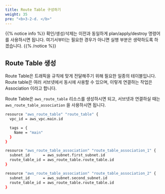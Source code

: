 ```yaml
---
title: Route Table 구성하기
weight: 35
pre: "<b>3-2-d. </b>"
---
```


{{% notice info %}}
확인/생성/삭제는 이전과 동일하게 plan/apply/destroy 명령어를 사용하시면 됩니다. 여기서부터는 필요한 경우가 아니면 실행 부분은 생략하도록 하겠습니다.
{{% /notice %}}

## Route Table 생성

Route Table은 트래픽을 규칙에 맞게 전달해주기 위해 필요한 일종의 테이블입니다. Route table은 여러 서브넷에서 동시에 사용할 수 있으며, 이렇게 연결하는 작업은 Association 이라고 합니다.

Route  Table은 `aws_route_table` 리소스를 생성하시면 되고, 서브넷과 연결하실 때는 `aws_route_table_association` 을 사용하시면 됩니다.

```bash
resource "aws_route_table" "route_table" {
  vpc_id = aws_vpc.main.id

  tags = {
    Name = "main"
  }
}

resource "aws_route_table_association" "route_table_association_1" {
  subnet_id      = aws_subnet.first_subnet.id
  route_table_id = aws_route_table.route_table.id
}

resource "aws_route_table_association" "route_table_association_2" {
  subnet_id      = aws_subnet.second_subnet.id
  route_table_id = aws_route_table.route_table.id
}
```
